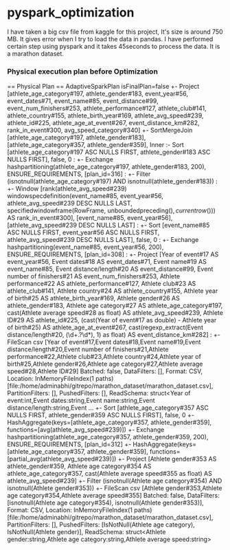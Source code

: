 # pyspark_optimization
I have taken a big csv file from kaggle for this project, It's size is around 750 MB. It gives error when I try to load the data in pandas. I have performed certain step using pyspark and it takes 45seconds to process the data. It is a marathon dataset.

### Physical execution plan before Optimization

== Physical Plan ==
AdaptiveSparkPlan isFinalPlan=false
+- Project [athlete_age_category#197, athlete_gender#183, event_year#56, event_dates#71, event_name#85, event_distance#99, event_num_finishers#253, athlete_performance#127, athlete_club#141, athlete_country#155, athlete_birth_year#169, athlete_avg_speed#239, athlete_id#225, athlete_age_at_event#267, event_distance_km#282, rank_in_event#300, avg_speed_category#340]
   +- SortMergeJoin [athlete_age_category#197, athlete_gender#183], [athlete_age_category#357, athlete_gender#359], Inner
      :- Sort [athlete_age_category#197 ASC NULLS FIRST, athlete_gender#183 ASC NULLS FIRST], false, 0
      :  +- Exchange hashpartitioning(athlete_age_category#197, athlete_gender#183, 200), ENSURE_REQUIREMENTS, [plan_id=316]
      :     +- Filter (isnotnull(athlete_age_category#197) AND isnotnull(athlete_gender#183))
      :        +- Window [rank(athlete_avg_speed#239) windowspecdefinition(event_name#85, event_year#56, athlete_avg_speed#239 DESC NULLS LAST, specifiedwindowframe(RowFrame, unboundedpreceding$(), currentrow$())) AS rank_in_event#300], [event_name#85, event_year#56], [athlete_avg_speed#239 DESC NULLS LAST]
      :           +- Sort [event_name#85 ASC NULLS FIRST, event_year#56 ASC NULLS FIRST, athlete_avg_speed#239 DESC NULLS LAST], false, 0
      :              +- Exchange hashpartitioning(event_name#85, event_year#56, 200), ENSURE_REQUIREMENTS, [plan_id=308]
      :                 +- Project [Year of event#17 AS event_year#56, Event dates#18 AS event_dates#71, Event name#19 AS event_name#85, Event distance/length#20 AS event_distance#99, Event number of finishers#21 AS event_num_finishers#253, Athlete performance#22 AS athlete_performance#127, Athlete club#23 AS athlete_club#141, Athlete country#24 AS athlete_country#155, Athlete year of birth#25 AS athlete_birth_year#169, Athlete gender#26 AS athlete_gender#183, Athlete age category#27 AS athlete_age_category#197, cast(Athlete average speed#28 as float) AS athlete_avg_speed#239, Athlete ID#29 AS athlete_id#225, (cast(Year of event#17 as double) - Athlete year of birth#25) AS athlete_age_at_event#267, cast(regexp_extract(Event distance/length#20, (\d+\.?\d*), 1) as float) AS event_distance_km#282]
      :                    +- FileScan csv [Year of event#17,Event dates#18,Event name#19,Event distance/length#20,Event number of finishers#21,Athlete performance#22,Athlete club#23,Athlete country#24,Athlete year of birth#25,Athlete gender#26,Athlete age category#27,Athlete average speed#28,Athlete ID#29] Batched: false, DataFilters: [], Format: CSV, Location: InMemoryFileIndex(1 paths)[file:/home/adminabhi/gitrepo/marathon_dataset/marathon_dataset.csv], PartitionFilters: [], PushedFilters: [], ReadSchema: struct<Year of event:int,Event dates:string,Event name:string,Event distance/length:string,Event ...
      +- Sort [athlete_age_category#357 ASC NULLS FIRST, athlete_gender#359 ASC NULLS FIRST], false, 0
         +- HashAggregate(keys=[athlete_age_category#357, athlete_gender#359], functions=[avg(athlete_avg_speed#239)])
            +- Exchange hashpartitioning(athlete_age_category#357, athlete_gender#359, 200), ENSURE_REQUIREMENTS, [plan_id=312]
               +- HashAggregate(keys=[athlete_age_category#357, athlete_gender#359], functions=[partial_avg(athlete_avg_speed#239)])
                  +- Project [Athlete gender#353 AS athlete_gender#359, Athlete age category#354 AS athlete_age_category#357, cast(Athlete average speed#355 as float) AS athlete_avg_speed#239]
                     +- Filter (isnotnull(Athlete age category#354) AND isnotnull(Athlete gender#353))
                        +- FileScan csv [Athlete gender#353,Athlete age category#354,Athlete average speed#355] Batched: false, DataFilters: [isnotnull(Athlete age category#354), isnotnull(Athlete gender#353)], Format: CSV, Location: InMemoryFileIndex(1 paths)[file:/home/adminabhi/gitrepo/marathon_dataset/marathon_dataset.csv], PartitionFilters: [], PushedFilters: [IsNotNull(Athlete age category), IsNotNull(Athlete gender)], ReadSchema: struct<Athlete gender:string,Athlete age category:string,Athlete average speed:string>


